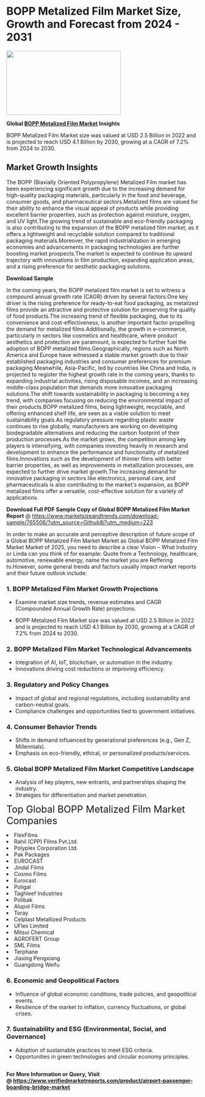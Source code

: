 <H1>BOPP Metalized Film Market Size, Growth and Forecast from 2024 - 2031</H1><img class="aligncenter size-medium wp-image-584254" src="https://thirdeyenews.in/wp-content/uploads/2024/09/Global-Market-Research-300x168.jpeg" alt="" width="300" height="168" /><p><strong>Global&nbsp;<a href="https://www.marketsizeandtrends.com/download-sample/765506/?utm_source=Github8j?utm_medium=223">BOPP Metalized Film Market</a> Insights</strong></p><p>BOPP Metalized Film Market size was valued at USD 2.5 Billion in 2022 and is projected to reach USD 4.1 Billion by 2030, growing at a CAGR of 7.2% from 2024 to 2030.</p><p><h2>Market Growth Insights</h2> <p>The BOPP (Biaxially Oriented Polypropylene) Metalized Film market has been experiencing significant growth due to the increasing demand for high-quality packaging materials, particularly in the food and beverage, consumer goods, and pharmaceutical sectors.Metalized films are valued for their ability to enhance the visual appeal of products while providing excellent barrier properties, such as protection against moisture, oxygen, and UV light.The growing trend of sustainable and eco-friendly packaging is also contributing to the expansion of the BOPP metalized film market, as it offers a lightweight and recyclable solution compared to traditional packaging materials.Moreover, the rapid industrialization in emerging economies and advancements in packaging technologies are further boosting market prospects.The market is expected to continue its upward trajectory with innovations in film production, expanding application areas, and a rising preference for aesthetic packaging solutions.</p> <p><strong>Download Sample</strong></p> <p>In the coming years, the BOPP metalized film market is set to witness a compound annual growth rate (CAGR) driven by several factors.One key driver is the rising preference for ready-to-eat food packaging, as metalized films provide an attractive and protective solution for preserving the quality of food products.The increasing trend of flexible packaging, due to its convenience and cost-effectiveness, is another important factor propelling the demand for metalized films.Additionally, the growth in e-commerce, particularly in sectors like cosmetics and healthcare, where product aesthetics and protection are paramount, is expected to further fuel the adoption of BOPP metalized films.Geographically, regions such as North America and Europe have witnessed a stable market growth due to their established packaging industries and consumer preferences for premium packaging.Meanwhile, Asia-Pacific, led by countries like China and India, is projected to register the highest growth rate in the coming years, thanks to expanding industrial activities, rising disposable incomes, and an increasing middle-class population that demands more innovative packaging solutions.The shift towards sustainability in packaging is becoming a key trend, with companies focusing on reducing the environmental impact of their products.BOPP metalized films, being lightweight, recyclable, and offering enhanced shelf life, are seen as a viable solution to meet sustainability goals.As regulatory pressure regarding plastic waste continues to rise globally, manufacturers are working on developing biodegradable alternatives and reducing the carbon footprint of their production processes.As the market grows, the competition among key players is intensifying, with companies investing heavily in research and development to enhance the performance and functionality of metalized films.Innovations such as the development of thinner films with better barrier properties, as well as improvements in metallization processes, are expected to further drive market growth.The increasing demand for innovative packaging in sectors like electronics, personal care, and pharmaceuticals is also contributing to the market's expansion, as BOPP metalized films offer a versatile, cost-effective solution for a variety of applications.</p> <p><span class=""><strong>Download Full PDF Sample Copy of Global BOPP Metalized Film Market Report</strong> @ <a href="https://www.marketsizeandtrends.com/download-sample/765506/?utm_source=Github8j?utm_medium=223" target="_blank">https://www.marketsizeandtrends.com/download-sample/765506/?utm_source=Github8j?utm_medium=223</a></span></p><p>In order to make an accurate and perceptive description of future scope of a Global&nbsp;BOPP Metalized Film Market Market as Global&nbsp;BOPP Metalized Film Market Market of 2025, you need to describe a clear Vision &ndash; What Industry or Linda can you think of for example: Quote from a Technology, healthcare, automotive, renewable energy, name the market you are Reffering to.However, some general trends and factors usually impact market reports and their future outlook include:</p><h3>1.&nbsp;<strong>BOPP Metalized Film Market Growth Projections</strong></h3><ul><li>Examine market size trends, revenue estimates and CAGR (Compounded Annual Growth Rate) projections.</li><li><p>BOPP Metalized Film Market size was valued at USD 2.5 Billion in 2022 and is projected to reach USD 4.1 Billion by 2030, growing at a CAGR of 7.2% from 2024 to 2030.</p></li></ul><h3>2.&nbsp;<strong>BOPP Metalized Film Market Technological Advancements</strong></h3><ul><li>Integration of AI, IoT, blockchain, or automation in the industry.</li><li>Innovations driving cost reductions or improving efficiency.</li></ul><h3>3.&nbsp;<strong>Regulatory and Policy Changes</strong></h3><ul><li>Impact of global and regional regulations, including sustainability and carbon-neutral goals.</li><li>Compliance challenges and opportunities tied to government initiatives.</li></ul><h3>4.&nbsp;<strong>Consumer Behavior Trends</strong></h3><ul><li>Shifts in demand influenced by generational preferences (e.g., Gen Z, Millennials).</li><li>Emphasis on eco-friendly, ethical, or personalized products/services.</li></ul><h3>5.&nbsp;<strong>Global BOPP Metalized Film Market Competitive Landscape</strong></h3><ul><li>Analysis of key players, new entrants, and partnerships shaping the industry.</li><li>Strategies for differentiation and market penetration.</li></ul><p data-pm-slice="1 1 []"><span style="color: inherit; font-family: inherit; font-size: 25px;">Top Global BOPP Metalized Film Market Companies</span></p><div class="" data-test-id=""><p><li>FlexFilms</li><li> Rahil (CPP) FIlms Pvt.Ltd.</li><li> Polyplex Corporation Ltd.</li><li> Pak Packages</li><li> EUROCAST</li><li> Jindal Films</li><li> Cosmo Films</li><li> Eurocast</li><li> Poligal</li><li> Taghleef Industries</li><li> Polibak</li><li> Alupol Films</li><li> Toray</li><li> Celplast Metallized Products</li><li> UFlex Limited</li><li> Mitsui Chemical</li><li> AGROFERT Group</li><li> SML Films</li><li> Terphane</li><li> Jiaxing Pengxiang</li><li> Guangdong Weifu</li></p></div><h3>6.&nbsp;<strong>Economic and Geopolitical Factors</strong></h3><ul><li>Influence of global economic conditions, trade policies, and geopolitical events.</li><li>Resilience of the market to inflation, currency fluctuations, or global crises.</li></ul><h3>7.&nbsp;<strong>Sustainability and ESG (Environmental, Social, and Governance)</strong></h3><ul><li>Adoption of sustainable practices to meet ESG criteria.</li><li>Opportunities in green technologies and circular economy principles.</li></ul><h2><strong style="font-size: 14px;">For More Information or Query, Visit @&nbsp;</strong><a style="background-color: #ffffff; font-size: 14px;" href="https://www.marketsizeandtrends.com/report/bopp-metalized-film-market/" target="_blank">https://www.verifiedmarketreports.com/product/airport-passenger-boarding-bridge-market</a></h2>